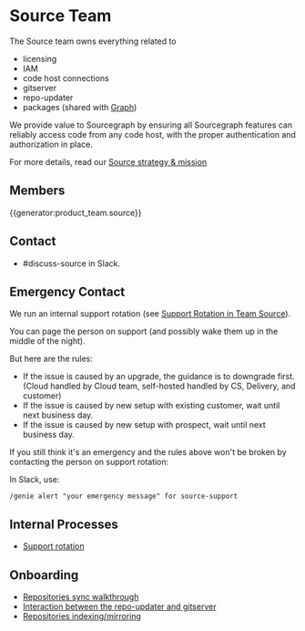 # Source Team

The Source team owns everything related to

- licensing
- IAM
- code host connections
- gitserver
- repo-updater
- packages (shared with [Graph](../../teams/graph/index.md))

We provide value to Sourcegraph by ensuring all Sourcegraph features can reliably access code from any code host, with the proper authentication and authorization in place.

For more details, read our [Source strategy & mission](strategy.md)

## Members

{{generator:product_team.source}}

## Contact

- #discuss-source in Slack.

## Emergency Contact

We run an internal support rotation (see [Support Rotation in Team Source](support_rotation.md)).

You can page the person on support (and possibly wake them up in the middle of the night).

But here are the rules:

- If the issue is caused by an upgrade, the guidance is to downgrade first. (Cloud handled by Cloud team, self-hosted handled by CS, Delivery, and customer)
- If the issue is caused by new setup with existing customer, wait until next business day.
- If the issue is caused by new setup with prospect, wait until next business day.

If you still think it's an emergency and the rules above won't be broken by contacting the person on support rotation:

In Slack, use:

```
/genie alert "your emergency message" for source-support
```

## Internal Processes

- [Support rotation](support_rotation.md)

## Onboarding

- [Repositories sync walkthrough](https://drive.google.com/file/d/1pSkypoDBKOz32eFqEOZirsgLHNz0mvmr/view)
- [Interaction between the repo-updater and gitserver](https://drive.google.com/file/d/1YkNCwQPsgWV98i2Y6qfM75EHA8lrjqgX/view)
- [Repositories indexing/mirroring](https://drive.google.com/file/d/181pPnqQIHhUEvxvg7Dp5_K6yV24CbxaV/view)
